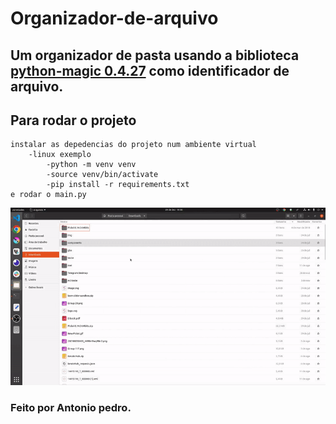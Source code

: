# Organizador-de-arquivo

## Um organizador de pasta usando a biblioteca <a href="https://pypi.org/project/python-magic/">python-magic 0.4.27</a> como identificador de arquivo.

## Para rodar o projeto

    instalar as depedencias do projeto num ambiente virtual
        -linux exemplo
            -python -m venv venv
            -source venv/bin/activate
            -pip install -r requirements.txt
    e rodar o main.py

<p align='center'>
    <img src="./demostracao.gif">
</p>

### Feito por Antonio pedro.

